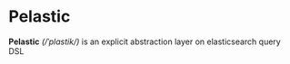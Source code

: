 # Pelastic

**Pelastic** _(/ˈplastik/)_ is an explicit abstraction layer on elasticsearch query DSL
